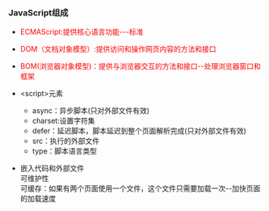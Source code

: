 ### JavaScript组成
* <font style="color:red">ECMAScript:提供核心语言功能---标准</font>
* <font style="color:red">DOM（文档对象模型）:提供访问和操作网页内容的方法和接口</font>
* <font style="color:red">BOM(浏览器对象模型)：提供与浏览器交互的方法和接口--处理浏览器窗口和框架</font>

* \<script>元素  
  * async：异步脚本(只对外部文件有效)  
  * charset:设置字符集  
  * defer：延迟脚本，脚本延迟到整个页面解析完成(只对外部文件有效)  
   * src：执行的外部文件  
  * type：脚本语言类型
* 嵌入代码和外部文件  
 可维护性  
 可缓存：如果有两个页面使用一个文件，这个文件只需要加载一次--加快页面的加载速度
 

